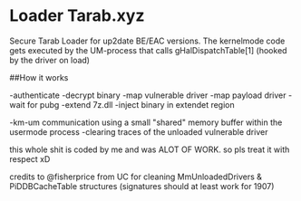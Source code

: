 # Loader Tarab.xyz

Secure Tarab Loader for up2date BE/EAC versions. The kernelmode code gets executed by the UM-process that calls gHalDispatchTable[1] (hooked by the driver on load)

##How it works

  -authenticate
  -decrypt binary
  -map vulnerable driver
  -map payload driver
  -wait for pubg
  -extend 7z.dll
  -inject binary in extendet region
  
  -km-um communication using a small "shared" memory buffer within the usermode process
  -clearing traces of the unloaded vulnerable driver

this whole shit is coded by me and was ALOT OF WORK. so pls treat it with respect xD

credits to @fisherprice from UC for cleaning MmUnloadedDrivers & PiDDBCacheTable structures (signatures should at least work for 1907)
